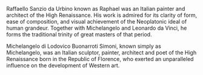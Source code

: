Raffaello Sanzio da Urbino known as Raphael was an Italian painter and architect of the High Renaissance. His work is admired for its clarity of form, ease of composition, and visual achievement of the Neoplatonic ideal of human grandeur. Together with Michelangelo and Leonardo da Vinci, he forms the traditional trinity of great masters of that period.


Michelangelo di Lodovico Buonarroti Simoni, known simply as Michelangelo, was an Italian sculptor, painter, architect and poet of the High Renaissance born in the Republic of Florence, who exerted an unparalleled influence on the development of Western art.
